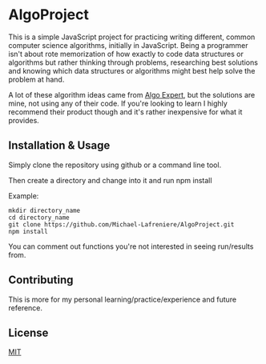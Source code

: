 # AlgoProject

This is a simple JavaScript project for practicing writing different, common computer science algorithms, initially in JavaScript. Being a programmer isn't about rote memorization of how exactly to code data structures or algorithms but rather thinking through problems, researching best solutions and knowing which data structures or algorithms might best help solve the problem at hand.

A lot of these algorithm ideas came from [Algo Expert](https://www.algoexpert.io), but the solutions are mine, not using any of their code. If you're looking to learn I highly recommend their product though and it's rather inexpensive for what it provides.

## Installation & Usage

Simply clone the repository using github or a command line tool.

Then create a directory and change into it and run npm install

Example:

```
mkdir directory_name
cd directory_name
git clone https://github.com/Michael-Lafreniere/AlgoProject.git
npm install
```

You can comment out functions you're not interested in seeing run/results from.

## Contributing

This is more for my personal learning/practice/experience and future reference.

## License

[MIT](https://choosealicense.com/licenses/mit/)

